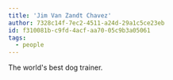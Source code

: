 ```yaml
---
title: 'Jim Van Zandt Chavez'
author: 7328c14f-7ec2-4511-a24d-29a1c5ce23eb
id: f310081b-c9fd-4acf-aa70-05c9b3a05061
tags:
  - people
---
```

The world's best dog trainer.